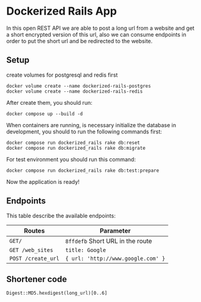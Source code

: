 
# Dockerized Rails App

In this open REST API we are able to post a long url from a website and get a short encrypted version of this url, also we can consume endpoints in order to put the short url and be redirected to the website.

## Setup
create volumes for postgresql and redis first

    docker volume create --name dockerized-rails-postgres
    docker volume create --name dockerized-rails-redis

After create them, you should run:

    docker compose up --build -d

When containers are running, is necessary initialize the database in development, you should to run the following commands first:

    docker compose run dockerized_rails rake db:reset
    docker compose run dockerized_rails rake db:migrate

For test environment you should run this command:

    docker compose run dockerized_rails rake db:test:prepare

Now the application is ready!

## Endpoints

This table describe the available endpoints:

| Routes | Parameter |
|--|--|
| `GET/`  | `8ffdefb` Short URL in the route |
| `GET /web_sites` | `title: Google` |
| `POST /create_url` | `{ url: 'http://www.google.com' }` |

## Shortener code

    Digest::MD5.hexdigest(long_url)[0..6]
